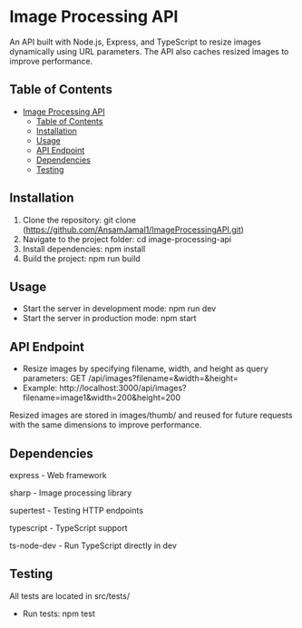 # Image Processing API
An API built with Node.js, Express, and TypeScript to resize images dynamically using URL parameters. The API also caches resized images to improve performance.

## Table of Contents
- [Image Processing API](#image-processing-api)
  - [Table of Contents](#table-of-contents)
  - [Installation](#installation)
  - [Usage](#usage)
  - [API Endpoint](#api-endpoint)
  - [Dependencies](#dependencies)
  - [Testing](#testing)

## Installation
1. Clone the repository:
   git clone (https://github.com/AnsamJamal1/ImageProcessingAPI.git)
2. Navigate to the project folder:
   cd image-processing-api
3. Install dependencies:
   npm install
4. Build the project:
   npm run build

## Usage
- Start the server in development mode:
   npm run dev
- Start the server in production mode:
  npm start
## API Endpoint
- Resize images by specifying filename, width, and height as query parameters:
  GET /api/images?filename=<image-name>&width=<width>&height=<height>
- Example:
  http://localhost:3000/api/images?filename=image1&width=200&height=200

Resized images are stored in images/thumb/ and reused for future requests with the same dimensions to improve performance.

## Dependencies

express - Web framework

sharp - Image processing library

supertest - Testing HTTP endpoints

typescript - TypeScript support

ts-node-dev - Run TypeScript directly in dev

## Testing
All tests are located in src/tests/

- Run tests:
   npm test
